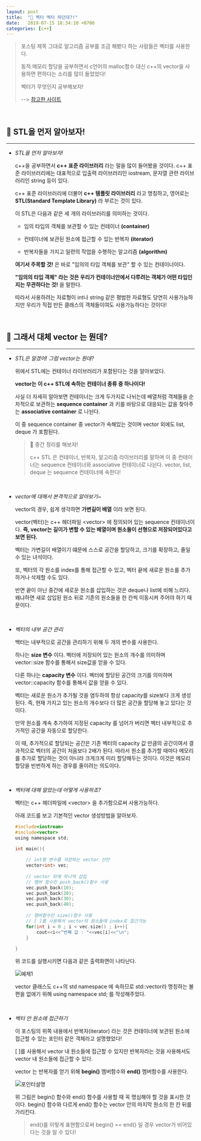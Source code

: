 ```yaml
---
layout: post
title:  "💼 벡터 벡터 하던데?!"
date:   2019-07-15 18:34:10 +0700
categories: [c++]
---
```


> 포스팅 제목 그대로 알고리즘 공부를 조금 해봤다 하는 사람들은 벡터를 사용한다. 
>
>  동적 메모리 할당을 공부하면서 c언어의 malloc함수 대신 c++의 vector을 사용하면 편하다는 소리를 많이 들었었다!
>
> 벡터가 무엇인지 공부해보자!
>
> --> [참고한 사이트](https://modoocode.com/223)

<br>

## 🌸 STL을 먼저 알아보자!
---

- _STL을 먼저 알아보자!_

    c++을 공부하면서 __c++ 표준 라이브러리__ 라는 말을 많이 들어봤을 것이다. c++ 표준 라이브러리에는 대표적으로 입출력 라이브러리인 iostream, 문자열 관련 라이브러리인 string 등이 있다.

    c++ 표준 라이브러리에 더불어 __c++ 템플릿 라이브러리__ 라고 명칭하고, 영어로는 __STL(Standard Template Library)__ 라 부르는 것이 있다.

    이 STL은 다음과 같은 세 개의 라이브러리를 의미하는 것이다.

    - 임의 타입의 객체를 보관할 수 있는 컨테이너 __(container)__

    - 컨테이너에 보관된 원소에 접근할 수 있는 반복자 __(iterator)__

    - 반복자들을 가지고 일련의 작업을 수행하는 알고리즘 __(algorithm)__

    __여기서 주목할 것!__ 은 바로 "임의의 타입 객체를 보관" 할 수 있는 컨테이너이다.

    __"임의의 타입 객체" 라는 것은 우리가 컨테이너안에서 다루려는 객체가 어떤 타입인지는 무관하다는 것!__ 을 말한다.

    따라서 사용하려는 자료형이 int나 string 같은 평범한 자료형도 당연히 사용가능하지만 우리가 직접 만든 클래스의 객체들이여도 사용가능하다는 것이다!

    <br>

## 💼 그래서 대체 vector 는 뭔데?
---

- _STL은 알겠어! 그럼 vector는 뭔데?_

    위에서 STL에는 컨테이너 라이브러리가 포함된다는 것을 알아보았다.

    __vector는 이 c++ STL에 속하는 컨테이너 종류 중 하나이다!__

    사실 더 자세히 알아보면 컨테이너는 크게 두가지로 나뉘는데 배열처럼 객체들을 순차적으로 보관하는 __sequence container__ 과 키를 바탕으로 대응되는 값을 찾아주는 __associative container__ 로 나뉜다. 

    이 중 sequence container 중 vector가 속해있는 것이며 vector 외에도 list, deque 가 포함된다.

    > 👼 중간 정리를 해보자!
    >
    > c++ STL 은 컨테이너, 반복자, 알고리즘 라이브러리를 말하며 이 중 컨테이너는 sequence 컨테이너와 associative 컨테이너로 나뉜다. vector, list, deque 는 sequence 컨테이너에 속한다!

    <br>

- _vector에 대해서 본격적으로 알아보기~_

    vector의 경우, 쉽게 생각하면 __가변길이 배열__ 이라 보면 된다.

    vector(벡터)는 c++ 헤더파일 \<vector> 에 정의되어 있는 sequence 컨테이너이다. __즉, vector는 길이가 변할 수 있는 배열이며 원소들이 선형으로 저장되어있다고 보면 된다.__

    벡터는 가변길이 배열이기 떄문에 스스로 공간을 할당하고, 크기를 확장하고, 줄일 수 있는 녀석이다.

    또, 벡터의 각 원소를 index를 통해 접근할 수 있고, 벡터 끝에 새로운 원소를 추가하거나 삭제할 수도 있다.

    반면 끝이 아닌 중간에 새로운 원소를 삽입하는 것은 deque나 list에 비해 느리다. 왜냐하면 새로 삽입된 원소 뒤로 기존의 원소들을 한 칸씩 이동시켜 주어야 하기 때문이다.

    <br>

- _벡터의 내부 공간 관리_

    백터는 내부적으로 공간을 관리하기 위해 두 개의 변수를 사용한다. 
    
    하나는 __size 변수__ 이다. 벡터에 저장되어 있는 원소의 개수를 의미하며 vector::size 함수를 통해서 size값을 얻을 수 있다.

    다른 하나는 __capacity 변수__ 이다. 벡터에 할당된 공간의 크기를 의미하며 vector::capacity 함수를 통해서 값을 얻을 수 있다.

    벡터는 새로운 원소가 추가될 것을 염두하여 항상 capacity를 size보다 크게 생성된다. 즉, 현재 가지고 있는 원소의 개수보다 더 많은 공간을 할당해 놓고 있다는 것이다.
    
    만약 원소를 계속 추가하여 지정된 capacity 를 넘어가 버리면 벡터 내부적으로 추가적인 공간을 자동으로 할당한다.

    이 때, 추가적으로 할당되는 공간은 기존 벡터의 capacity 값 만큼의 공간이여서 결과적으로 벡터의 공간이 처음보다 2배가 된다. 따라서 원소를 추가할 때마다 메모리를 추가로 할당하는 것이 아니라 크게크게 미리 할당해두는 것이다. 이것은 메모리 할당을 빈번하게 하는 경우를 줄이려는 의도이다.

    <br>

- _벡터에 대해 알았는데 어떻게 사용하죠?_

    벡터는 c++ 헤더파일에 \<vector> 을 추가함으로써 사용가능하다.

    아래 코드를 보고 기본적인 vector 생성방법을 알아보자.

    ~~~c
    #include<iostream>
    #include<vector>
    using namespace std;

    int main(){
        
        // int형 변수를 저장하는 vector 선언 
        vector<int> vec;
        
        // vector 뒤에 하나씩 삽입 
        // 멤버 함수인 push_back()함수 사용
        vec.push_back(10);
        vec.push_back(20);
        vec.push_back(30);
        vec.push_back(40);
        
        // 멤버함수인 size()함수 사용
        // [ ]를 사용해서 vector의 원소들에 index로 접근가능
        for(int i = 0 ; i < vec.size() ; i++){
            cout<<i<<"번째 값 : "<<vec[i]<<"\n";
        } 
        
    }
    ~~~    

    위 코드를 실행시키면 다음과 같은 출력화면이 나타난다.

    ![예제1](https://user-images.githubusercontent.com/31889335/61206337-4553d680-a72d-11e9-893f-d9130241a806.PNG)

    vector 클래스도 c++의 std namespace 에 속하므로 std::vector라 명칭하는 불편을 없애기 위해 using namespace std; 를 작성해주었다.

    <br>

- _벡터 안 원소에 접근하기_

    이 포스팅의 위쪽 내용에서 반복자(iterator) 라는 것은 컨테이너에 보관된 원소에 접근할 수 있는 포인터 같은 객체라고 설명했었다!

    [ ]를 사용해서 vector 내 원소들에 접근할 수 있지만 반복자라는 것을 사용해서도 vector 내 원소들에 접근할 수 있다.

    vector 는 반복자를 얻기 위해 __begin()__ 멤버함수와 __end()__ 멤버함수를 사용한다.

    ![포인터설명](https://user-images.githubusercontent.com/31889335/61209947-0a09d580-a736-11e9-923d-a2617464eb38.PNG)

    위 그림은 begin() 함수와 end() 함수를 사용할 때 꼭 명심해야 할 것을 표시한 것이다. begin() 함수와 다르게 end() 함수는 vector 안의 마지막 원소의 한 칸 뒤를 가리킨다.

    > end()를 이렇게 표현함으로써 begin() == end() 일 경우 vector가 비어있다는 것을 알 수 있다!
